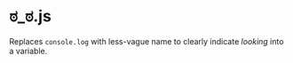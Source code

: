# ಠ_ಠ.js

Replaces `console.log` with less-vague name to clearly indicate *looking* into a variable.

  <script src="ಠ_ಠ.js"></script>
  <script>
    user = "Tim";
    ಠ_ಠ(user);
    // Logs "Tim" to console.
  </script>
